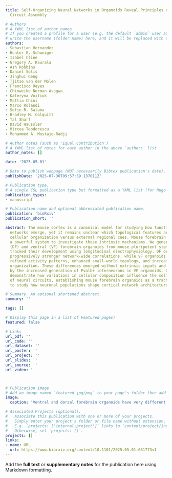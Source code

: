 ```yaml
---
title: Self-Organizing Neural Networks in Organoids Reveal Principles of Forebrain
  Circuit Assembly

# Authors
# A YAML list of author names
# If you created a profile for a user (e.g. the default `admin` user at `content/authors/admin/`), 
# write the username (folder name) here, and it will be replaced with their full name and linked to their profile.
authors:
- Sebastian Hernandez
- Hunter E. Schweiger
- Isabel Cline
- Gregory A. Kaurala
- Ash Robbins
- Daniel Solis
- Jinghui Geng
- Tjitse van der Molen
- Francisco Reyes
- Chinweike Norman Asogwa
- Kateryna Voitiuk
- Mattia Chini
- Marco Rolandi
- Sofie R. Salama
- Bradley M. Colquitt
- Tal Sharf
- David Haussler
- Mircea Teodorescu
- Mohammed A. Mostajo-Radji

# Author notes (such as 'Equal Contribution')
# A YAML list of notes for each author in the above `authors` list
author_notes: []

date: '2025-05-01'

# Date to publish webpage (NOT necessarily Bibtex publication's date).
publishDate: '2025-07-30T09:57:39.137011Z'

# Publication type.
# A single CSL publication type but formatted as a YAML list (for Hugo requirements).
publication_types:
- manuscript

# Publication name and optional abbreviated publication name.
publication: 'bioRxiv'
publication_short: ''

abstract: The mouse cortex is a canonical model for studying how functional neural
  networks emerge, yet it remains unclear which topological features arise from intrinsic
  cellular organization versus external regional cues. Mouse forebrain organoids provide
  a powerful system to investigate these intrinsic mechanisms. We generated dorsal
  (DF) and ventral (VF) forebrain organoids from mouse pluripotent stem cells and
  tracked their development using longitudinal electrophysiology. DF organoids showed
  progressively stronger network-wide correlations, while VF organoids developed more
  refined activity patterns, enhanced small-world topology, and increased modular
  organization. These differences emerged without extrinsic inputs and may be driven
  by the increased generation of Pvalb+ interneurons in VF organoids. Our findings
  demonstrate how variations in cellular composition influence the self-organization
  of neural circuits, establishing mouse forebrain organoids as a tractable platform
  to study how neuronal populations shape cortical network architecture.

# Summary. An optional shortened abstract.
summary: ''

tags: []

# Display this page in a list of Featured pages?
featured: false

# Links
url_pdf: ''
url_code: ''
url_dataset: ''
url_poster: ''
url_project: ''
url_slides: ''
url_source: ''
url_video: ''



# Publication image
# Add an image named `featured.jpg/png` to your page's folder then add a caption below.
image:
  caption: 'Ventral and dorsal forebrain organoids have very different network structures'

# Associated Projects (optional).
#   Associate this publication with one or more of your projects.
#   Simply enter your project's folder or file name without extension.
#   E.g. `projects: ['internal-project']` links to `content/project/internal-project/index.md`.
#   Otherwise, set `projects: []`.
projects: []
links:
- name: URL
  url: https://www.biorxiv.org/content/10.1101/2025.05.01.651773v1
---
```


Add the **full text** or **supplementary notes** for the publication here using Markdown formatting.
